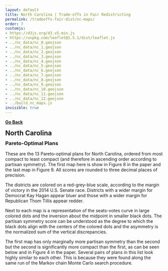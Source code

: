```yaml
---
layout: default
title: North Carolina | Trade-offs in Fair Redistricting
permalink: /tradeoffs-fair-dist/nc-maps/
order: 7
customjs: 
- https://d3js.org/d3.v5.min.js
- https://unpkg.com/leaflet@1.5.1/dist/leaflet.js
- ../nc_data/nc_0.geojson
- ../nc_data/nc_1.geojson
- ../nc_data/nc_2.geojson
- ../nc_data/nc_3.geojson
- ../nc_data/nc_4.geojson
- ../nc_data/nc_5.geojson
- ../nc_data/nc_6.geojson
- ../nc_data/nc_7.geojson
- ../nc_data/nc_8.geojson
- ../nc_data/nc_9.geojson
- ../nc_data/nc_10.geojson
- ../nc_data/nc_11.geojson
- ../nc_data/nc_12.geojson
- ../build_nc_maps.js
invisible: true
---
```


<link rel="stylesheet" href="../leaflet/css/leaflet.css">
<link rel="stylesheet" href="../leaflet/css/qgis2web.css"><link rel="stylesheet" href="../leaflet/css/fontawesome-all.min.css">
<style>
    .map {
        width: 500px;
        height: 300px;
        display: inline-block;
    }
    .plot {
        width: 300px;
        height: 300px;
        display: inline-block;
    }
    .parent {

    }
    .scoreblock {
        width: 300px;
        display: inline-block;
    }
</style>

[**Go Back**](..)


<h2 style="margin-bottom: 7px; margin-top:10px" >North Carolina</h2>
<h3 style="margin-bottom: 15px; margin-top:10px; " >Pareto-Optimal Plans</h3>

These are the 13 Pareto-optimal plans for North Carolina, ordered from most compact to least compact (and therefore in ascending order according to partisan symmetry).  The first map here is show in Figure 8 in the paper and the last map in Figure 9.  All scores are rounded to three decimal places of precision.

The districts are colored on a red-grey-blue scale, according to the margin of victory in the 2014 U.S. Senate race.  Districts with a wider margin for Democrat Kay Hagan appear 
bluer and those with a wider margin for Republican Thom Tillis appear redder.  


Next to each map is a representation of the seats-votes curve in large colored dots and the inversion about the midpoint in smaller black dots.  The partisan symmetry score can 
be understood as the degree to which the black dots align with the centers of the colored dots and the asymmetry is the normalized sum of the vertical discrepancies. 


The first map has only marginally more partisan symmetry than the second but the second is significantly more compact than the first, as can be seen below and in Figure 4 in the paper.  Several pairs of plans in this list look highly similar to each other. This is because they were found along the same run of the Markov chain Monte Carlo search procedure.  





<div class="parent">
    <div id="ncmap12" class="map"></div>
    <div id="ncmap_12_plot" class="plot"></div>
</div>
<br />


<div class="parent">
    <div id="ncmap11" class="map"></div>
    <div id="ncmap_11_plot" class="plot"></div>
</div>
<br />


<div class="parent">
    <div id="ncmap10" class="map"></div>
    <div id="ncmap_10_plot" class="plot"></div>
</div>
<br />


<div class="parent">
    <div id="ncmap9" class="map"></div>
    <div id="ncmap_9_plot" class="plot"></div>
</div>
<br />


<div class="parent">
    <div id="ncmap8" class="map"></div>
    <div id="ncmap_8_plot" class="plot"></div>
</div>
<br />


<div class="parent">
    <div id="ncmap7" class="map"></div>
    <div id="ncmap_7_plot" class="plot"></div>
</div>
<br />


<div class="parent">
    <div id="ncmap6" class="map"></div>
    <div id="ncmap_6_plot" class="plot"></div>
</div>
<br />


<div class="parent">
    <div id="ncmap5" class="map"></div>
    <div id="ncmap_5_plot" class="plot"></div>
</div>
<br />


<div class="parent">
    <div id="ncmap4" class="map"></div>
    <div id="ncmap_4_plot" class="plot"></div>
</div>
<br />


<div class="parent">
    <div id="ncmap3" class="map"></div>
    <div id="ncmap_3_plot" class="plot"></div>
</div>
<br />


<div class="parent">
    <div id="ncmap2" class="map"></div>
    <div id="ncmap_2_plot" class="plot"></div>
</div>
<br />


<div class="parent">
    <div id="ncmap1" class="map"></div>
    <div id="ncmap_1_plot" class="plot"></div>
</div>
<br />


<div class="parent">
    <div id="ncmap0" class="map"></div>
    <div id="ncmap_0_plot" class="plot"></div>
</div>
<br />
